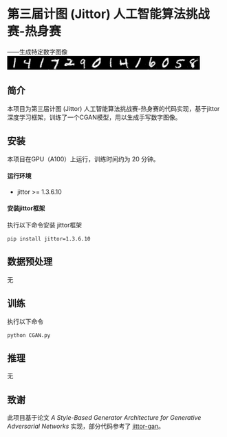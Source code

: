 # 第三届计图 (Jittor) 人工智能算法挑战赛-热身赛
——生成特定数字图像
![主要结果](./result.png)
## 简介
本项目为第三届计图 (Jittor) 人工智能算法挑战赛-热身赛的代码实现，基于jittor深度学习框架，训练了一个CGAN模型，用以生成手写数字图像。
## 安装 
本项目在GPU（A100）上运行，训练时间约为 20 分钟。
#### 运行环境
- jittor >= 1.3.6.10

#### 安装jittor框架
执行以下命令安装 jittor框架
```
pip install jittor=1.3.6.10  
```

## 数据预处理
无
## 训练
执行以下命令
```
python CGAN.py
```
## 推理
无

## 致谢
此项目基于论文 *A Style-Based Generator Architecture for Generative Adversarial Networks* 实现，部分代码参考了 [jittor-gan](https://github.com/Jittor/gan-jittor)。